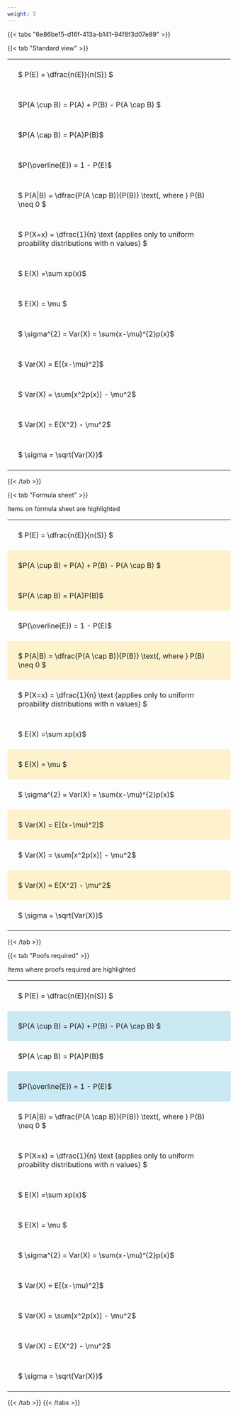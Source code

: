 ```yaml
---
weight: 5
---
```


{{< tabs "6e86be15-d16f-413a-b141-94f8f3d07e89" >}}

{{< tab "Standard view" >}}

<style type="text/css">
#T_0ce94 th.col_heading {
  text-align: left;
  font-size: 1em;
}
#T_0ce94 td {
  text-align: left;
  font-size: 1em;
  padding: 1.5em;
}
</style>
<table id="T_0ce94">
  <thead>
  </thead>
  <tbody>
    <tr>
      <td id="T_0ce94_row0_col0" class="data row0 col0" >$ P(E) = \dfrac{n(E)}{n(S)} $</td>
    </tr>
    <tr>
      <td id="T_0ce94_row1_col0" class="data row1 col0" >$P(A \cup B) = P(A) + P(B) - P(A \cap B) $</td>
    </tr>
    <tr>
      <td id="T_0ce94_row2_col0" class="data row2 col0" >$P(A \cap B)  = P(A)P(B)$</td>
    </tr>
    <tr>
      <td id="T_0ce94_row3_col0" class="data row3 col0" >$P(\overline{E}) = 1 - P(E)$</td>
    </tr>
    <tr>
      <td id="T_0ce94_row4_col0" class="data row4 col0" >$ P(A|B) = \dfrac{P(A \cap B)}{P(B)} \text{, where } P(B) \neq 0 $</td>
    </tr>
    <tr>
      <td id="T_0ce94_row5_col0" class="data row5 col0" >$ P(X=x) =  \dfrac{1}{n} 
\text {applies only to uniform proability distributions with n values} $</td>
    </tr>
    <tr>
      <td id="T_0ce94_row6_col0" class="data row6 col0" >$ E(X) =\sum xp(x)$</td>
    </tr>
    <tr>
      <td id="T_0ce94_row7_col0" class="data row7 col0" >$ E(X) = \mu $</td>
    </tr>
    <tr>
      <td id="T_0ce94_row8_col0" class="data row8 col0" >$ \sigma^{2} = Var(X) = \sum(x-\mu)^{2}p(x)$</td>
    </tr>
    <tr>
      <td id="T_0ce94_row9_col0" class="data row9 col0" >$ Var(X) = E[(x-\mu)^2]$</td>
    </tr>
    <tr>
      <td id="T_0ce94_row10_col0" class="data row10 col0" >$ Var(X) = \sum[x^2p(x)] - \mu^2$</td>
    </tr>
    <tr>
      <td id="T_0ce94_row11_col0" class="data row11 col0" >$ Var(X) = E(X^2) - \mu^2$</td>
    </tr>
    <tr>
      <td id="T_0ce94_row12_col0" class="data row12 col0" >$ \sigma = \sqrt{Var(X)}$</td>
    </tr>
  </tbody>
</table>
{{< /tab >}}

{{< tab "Formula sheet" >}}

Items on formula sheet are highlighted 
<br>
<style type="text/css">
#T_e65cd th.col_heading {
  text-align: left;
  font-size: 1em;
}
#T_e65cd td {
  text-align: left;
  font-size: 1em;
  padding: 1.5em;
}
#T_e65cd_row0_col0, #T_e65cd_row3_col0, #T_e65cd_row5_col0, #T_e65cd_row6_col0, #T_e65cd_row8_col0, #T_e65cd_row10_col0, #T_e65cd_row12_col0 {
  background-color: rgba(0,0,0,0);
}
#T_e65cd_row1_col0, #T_e65cd_row2_col0, #T_e65cd_row4_col0, #T_e65cd_row7_col0, #T_e65cd_row9_col0, #T_e65cd_row11_col0 {
  background-color: rgba(255,194,10, 0.2);
}
</style>
<table id="T_e65cd">
  <thead>
  </thead>
  <tbody>
    <tr>
      <td id="T_e65cd_row0_col0" class="data row0 col0" >$ P(E) = \dfrac{n(E)}{n(S)} $</td>
    </tr>
    <tr>
      <td id="T_e65cd_row1_col0" class="data row1 col0" >$P(A \cup B) = P(A) + P(B) - P(A \cap B) $</td>
    </tr>
    <tr>
      <td id="T_e65cd_row2_col0" class="data row2 col0" >$P(A \cap B)  = P(A)P(B)$</td>
    </tr>
    <tr>
      <td id="T_e65cd_row3_col0" class="data row3 col0" >$P(\overline{E}) = 1 - P(E)$</td>
    </tr>
    <tr>
      <td id="T_e65cd_row4_col0" class="data row4 col0" >$ P(A|B) = \dfrac{P(A \cap B)}{P(B)} \text{, where } P(B) \neq 0 $</td>
    </tr>
    <tr>
      <td id="T_e65cd_row5_col0" class="data row5 col0" >$ P(X=x) =  \dfrac{1}{n} 
\text {applies only to uniform proability distributions with n values} $</td>
    </tr>
    <tr>
      <td id="T_e65cd_row6_col0" class="data row6 col0" >$ E(X) =\sum xp(x)$</td>
    </tr>
    <tr>
      <td id="T_e65cd_row7_col0" class="data row7 col0" >$ E(X) = \mu $</td>
    </tr>
    <tr>
      <td id="T_e65cd_row8_col0" class="data row8 col0" >$ \sigma^{2} = Var(X) = \sum(x-\mu)^{2}p(x)$</td>
    </tr>
    <tr>
      <td id="T_e65cd_row9_col0" class="data row9 col0" >$ Var(X) = E[(x-\mu)^2]$</td>
    </tr>
    <tr>
      <td id="T_e65cd_row10_col0" class="data row10 col0" >$ Var(X) = \sum[x^2p(x)] - \mu^2$</td>
    </tr>
    <tr>
      <td id="T_e65cd_row11_col0" class="data row11 col0" >$ Var(X) = E(X^2) - \mu^2$</td>
    </tr>
    <tr>
      <td id="T_e65cd_row12_col0" class="data row12 col0" >$ \sigma = \sqrt{Var(X)}$</td>
    </tr>
  </tbody>
</table>
{{< /tab >}}

{{< tab "Poofs required" >}}

Items where proofs required are highlighted 
<br>
<style type="text/css">
#T_b3afb th.col_heading {
  text-align: left;
  font-size: 1em;
}
#T_b3afb td {
  text-align: left;
  font-size: 1em;
  padding: 1.5em;
}
#T_b3afb_row0_col0, #T_b3afb_row2_col0, #T_b3afb_row4_col0, #T_b3afb_row5_col0, #T_b3afb_row6_col0, #T_b3afb_row7_col0, #T_b3afb_row8_col0, #T_b3afb_row9_col0, #T_b3afb_row10_col0, #T_b3afb_row11_col0, #T_b3afb_row12_col0 {
  background-color: rgba(0,0,0,0);
}
#T_b3afb_row1_col0, #T_b3afb_row3_col0 {
  background-color: rgba(0,150,200, 0.2);
}
</style>
<table id="T_b3afb">
  <thead>
  </thead>
  <tbody>
    <tr>
      <td id="T_b3afb_row0_col0" class="data row0 col0" >$ P(E) = \dfrac{n(E)}{n(S)} $</td>
    </tr>
    <tr>
      <td id="T_b3afb_row1_col0" class="data row1 col0" >$P(A \cup B) = P(A) + P(B) - P(A \cap B) $</td>
    </tr>
    <tr>
      <td id="T_b3afb_row2_col0" class="data row2 col0" >$P(A \cap B)  = P(A)P(B)$</td>
    </tr>
    <tr>
      <td id="T_b3afb_row3_col0" class="data row3 col0" >$P(\overline{E}) = 1 - P(E)$</td>
    </tr>
    <tr>
      <td id="T_b3afb_row4_col0" class="data row4 col0" >$ P(A|B) = \dfrac{P(A \cap B)}{P(B)} \text{, where } P(B) \neq 0 $</td>
    </tr>
    <tr>
      <td id="T_b3afb_row5_col0" class="data row5 col0" >$ P(X=x) =  \dfrac{1}{n} 
\text {applies only to uniform proability distributions with n values} $</td>
    </tr>
    <tr>
      <td id="T_b3afb_row6_col0" class="data row6 col0" >$ E(X) =\sum xp(x)$</td>
    </tr>
    <tr>
      <td id="T_b3afb_row7_col0" class="data row7 col0" >$ E(X) = \mu $</td>
    </tr>
    <tr>
      <td id="T_b3afb_row8_col0" class="data row8 col0" >$ \sigma^{2} = Var(X) = \sum(x-\mu)^{2}p(x)$</td>
    </tr>
    <tr>
      <td id="T_b3afb_row9_col0" class="data row9 col0" >$ Var(X) = E[(x-\mu)^2]$</td>
    </tr>
    <tr>
      <td id="T_b3afb_row10_col0" class="data row10 col0" >$ Var(X) = \sum[x^2p(x)] - \mu^2$</td>
    </tr>
    <tr>
      <td id="T_b3afb_row11_col0" class="data row11 col0" >$ Var(X) = E(X^2) - \mu^2$</td>
    </tr>
    <tr>
      <td id="T_b3afb_row12_col0" class="data row12 col0" >$ \sigma = \sqrt{Var(X)}$</td>
    </tr>
  </tbody>
</table>
{{< /tab >}}
{{< /tabs >}}